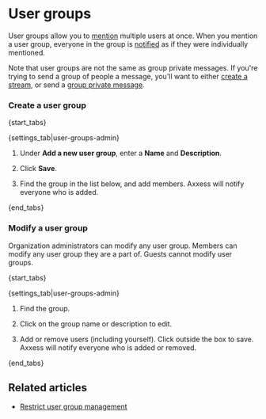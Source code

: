 # User groups

User groups allow you to [mention](/help/mention-a-user-or-group) multiple
users at once. When you mention a user group, everyone in the group is
[notified](/help/pm-mention-alert-notifications) as if they were
individually mentioned.

Note that user groups are not the same as group private messages. If you're
trying to send a group of people a message, you'll want to either
[create a stream](/help/create-a-stream), or send a
[group private message](/help/private-messages).

### Create a user group

{start_tabs}

{settings_tab|user-groups-admin}

1. Under **Add a new user group**, enter a **Name** and **Description**.

1. Click **Save**.

1. Find the group in the list below, and add members. Axxess will notify
   everyone who is added.

{end_tabs}

### Modify a user group

Organization administrators can modify any user group. Members can modify
any user group they are a part of. Guests cannot modify user groups.

{start_tabs}

{settings_tab|user-groups-admin}

1. Find the group.

1. Click on the group name or description to edit.

1. Add or remove users (including yourself). Click outside the box
   to save.  Axxess will notify everyone who is added or removed.

{end_tabs}

## Related articles

* [Restrict user group management](/help/restrict-user-group-management)

